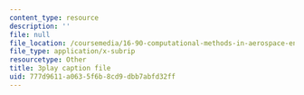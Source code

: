 ```yaml
---
content_type: resource
description: ''
file: null
file_location: /coursemedia/16-90-computational-methods-in-aerospace-engineering-spring-2014/777d9611a0635f6b8cd9dbb7abfd32ff_xOtkiBPbE.vtt
file_type: application/x-subrip
resourcetype: Other
title: 3play caption file
uid: 777d9611-a063-5f6b-8cd9-dbb7abfd32ff
---
```

